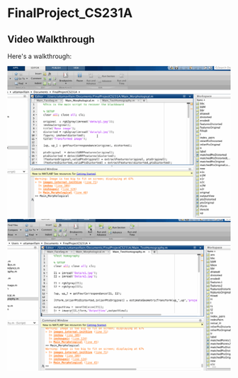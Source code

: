 # FinalProject_CS231A

## Video Walkthrough 

Here's a walkthrough:

![Main Video Walkthrough](Main.gif)
![Homography Test Video Walkthrough](HomographyTest.gif)